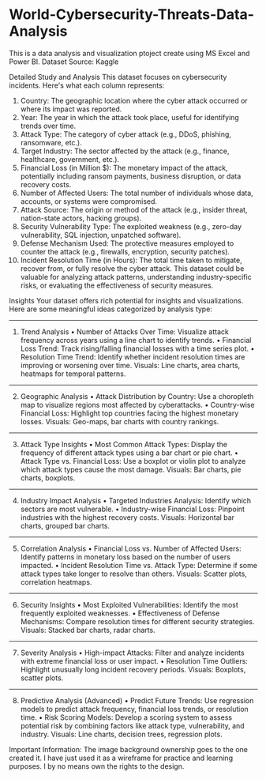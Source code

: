 # World-Cybersecurity-Threats-Data-Analysis
This is a data analysis and visualization ptoject create using MS Excel and Power BI.
Dataset Source: Kaggle

Detailed Study and Analysis
This dataset focuses on cybersecurity incidents. Here's what each column represents:
1.	Country: The geographic location where the cyber attack occurred or where its impact was reported.
2.	Year: The year in which the attack took place, useful for identifying trends over time.
3.	Attack Type: The category of cyber attack (e.g., DDoS, phishing, ransomware, etc.).
4.	Target Industry: The sector affected by the attack (e.g., finance, healthcare, government, etc.).
5.	Financial Loss (in Million $): The monetary impact of the attack, potentially including ransom payments, business disruption, or data recovery costs.
6.	Number of Affected Users: The total number of individuals whose data, accounts, or systems were compromised.
7.	Attack Source: The origin or method of the attack (e.g., insider threat, nation-state actors, hacking groups).
8.	Security Vulnerability Type: The exploited weakness (e.g., zero-day vulnerability, SQL injection, unpatched software).
9.	Defense Mechanism Used: The protective measures employed to counter the attack (e.g., firewalls, encryption, security patches).
10.	Incident Resolution Time (in Hours): The total time taken to mitigate, recover from, or fully resolve the cyber attack.
This dataset could be valuable for analyzing attack patterns, understanding industry-specific risks, or evaluating the effectiveness of security measures.

Insights
Your dataset offers rich potential for insights and visualizations. Here are some meaningful ideas categorized by analysis type:
________________________________________
1. Trend Analysis
•	Number of Attacks Over Time: Visualize attack frequency across years using a line chart to identify trends.
•	Financial Loss Trend: Track rising/falling financial losses with a time series plot.
•	Resolution Time Trend: Identify whether incident resolution times are improving or worsening over time.
Visuals: Line charts, area charts, heatmaps for temporal patterns.
________________________________________
2. Geographic Analysis
•	Attack Distribution by Country: Use a choropleth map to visualize regions most affected by cyberattacks.
•	Country-wise Financial Loss: Highlight top countries facing the highest monetary losses.
Visuals: Geo-maps, bar charts with country rankings.
________________________________________
3. Attack Type Insights
•	Most Common Attack Types: Display the frequency of different attack types using a bar chart or pie chart.
•	Attack Type vs. Financial Loss: Use a boxplot or violin plot to analyze which attack types cause the most damage.
Visuals: Bar charts, pie charts, boxplots.
________________________________________
4. Industry Impact Analysis
•	Targeted Industries Analysis: Identify which sectors are most vulnerable.
•	Industry-wise Financial Loss: Pinpoint industries with the highest recovery costs.
Visuals: Horizontal bar charts, grouped bar charts.
________________________________________
5. Correlation Analysis
•	Financial Loss vs. Number of Affected Users: Identify patterns in monetary loss based on the number of users impacted.
•	Incident Resolution Time vs. Attack Type: Determine if some attack types take longer to resolve than others.
Visuals: Scatter plots, correlation heatmaps.
________________________________________
6. Security Insights
•	Most Exploited Vulnerabilities: Identify the most frequently exploited weaknesses.
•	Effectiveness of Defense Mechanisms: Compare resolution times for different security strategies.
Visuals: Stacked bar charts, radar charts.
________________________________________
7. Severity Analysis
•	High-impact Attacks: Filter and analyze incidents with extreme financial loss or user impact.
•	Resolution Time Outliers: Highlight unusually long incident recovery periods.
Visuals: Boxplots, scatter plots.
________________________________________
8. Predictive Analysis (Advanced)
•	Predict Future Trends: Use regression models to predict attack frequency, financial loss trends, or resolution time.
•	Risk Scoring Models: Develop a scoring system to assess potential risk by combining factors like attack type, vulnerability, and industry.
Visuals: Line charts, decision trees, regression plots.

Important Information: The image background ownership goes to the one created it. I have just used it as a wireframe for practice and learning purposes. I by no means own the rights to the design.
